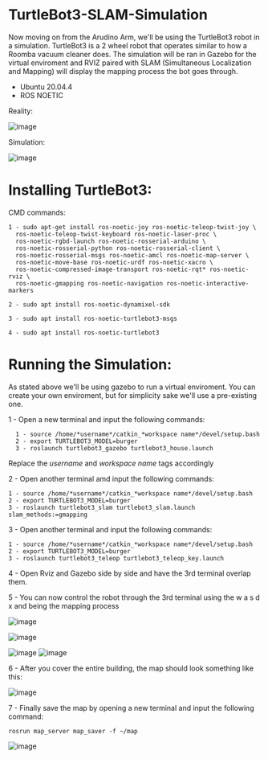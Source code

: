 # TurtleBot3-SLAM-Simulation

  Now moving on from the Arudino Arm, we'll be using the TurtleBot3 robot in a simulation. TurtleBot3 is a 2 wheel robot that operates similar to how a Roomba vacuum cleaner does. The simulation will be ran in Gazebo for the virtual enviroment and RVIZ paired with SLAM (Simultaneous Localization and Mapping) will display the mapping process the bot goes through. 
  
  - Ubuntu 20.04.4
  - ROS NOETIC
  
  Reality:
  
  ![image](https://user-images.githubusercontent.com/109832303/184434019-f9d1bb9b-9cd8-4f77-bd4a-d5e677fd77a0.png)


  
  Simulation:
  
  
![image](https://user-images.githubusercontent.com/109832303/184434098-3fac39f1-02cf-4054-9b94-bd0f3ffa8ef7.png)


# Installing TurtleBot3: 

CMD commands: 

    1 - sudo apt-get install ros-noetic-joy ros-noetic-teleop-twist-joy \
      ros-noetic-teleop-twist-keyboard ros-noetic-laser-proc \
      ros-noetic-rgbd-launch ros-noetic-rosserial-arduino \
      ros-noetic-rosserial-python ros-noetic-rosserial-client \
      ros-noetic-rosserial-msgs ros-noetic-amcl ros-noetic-map-server \
      ros-noetic-move-base ros-noetic-urdf ros-noetic-xacro \
      ros-noetic-compressed-image-transport ros-noetic-rqt* ros-noetic-rviz \
      ros-noetic-gmapping ros-noetic-navigation ros-noetic-interactive-markers

    2 - sudo apt install ros-noetic-dynamixel-sdk
    
    3 - sudo apt install ros-noetic-turtlebot3-msgs
    
    4 - sudo apt install ros-noetic-turtlebot3


# Running the Simulation: 

  As stated above we'll be using gazebo to run a virtual enviroment. You can create your own enviroment, but for simplicity sake we'll use a pre-existing one.
  
  
  1 - Open a new terminal and input the following commands: 
  
      1 - source /home/*username*/catkin_*workspace name*/devel/setup.bash
      2 - export TURTLEBOT3_MODEL=burger
      3 - roslaunch turtlebot3_gazebo turtlebot3_house.launch
 Replace the *username* and *workspace name* tags accordingly 
 
 2 - Open another terminal amd input the following commands:
 
    1 - source /home/*username*/catkin_*workspace name*/devel/setup.bash
    2 - export TURTLEBOT3_MODEL=burger
    3 - roslaunch turtlebot3_slam turtlebot3_slam.launch slam_methods:=gmapping
    
    
 3 - Open another terminal and input the following commands: 
 
    1 - source /home/*username*/catkin_*workspace name*/devel/setup.bash
    2 - export TURTLEBOT3_MODEL=burger
    3 - roslaunch turtlebot3_teleop turtlebot3_teleop_key.launch
 
      
 4 - Open Rviz and Gazebo side by side and have the 3rd terminal overlap them.
 
 
 
 5 - You can now control the robot through the 3rd terminal using the  w a s d x and being the mapping process
 
 ![image](https://user-images.githubusercontent.com/109832303/184438544-fbe846f5-9af1-4c06-80e5-7e4289972539.png)

![image](https://user-images.githubusercontent.com/109832303/184439348-31010fb3-44cd-4cc8-a298-0553551c4d5b.png)

![image](https://user-images.githubusercontent.com/109832303/184439741-cc380d26-bbba-4017-8058-780af52bae4d.png)
![image](https://user-images.githubusercontent.com/109832303/184441862-a0504456-ab6e-4a7c-97ee-98e6a9897134.png)


6 - After you cover the entire building, the map should look something like this: 

![image](https://user-images.githubusercontent.com/109832303/184446143-4ae800f7-21ad-4517-81d5-0420e52b1610.png)


7 - Finally save the map by opening a new terminal and input the following command: 

    rosrun map_server map_saver -f ~/map
    
![image](https://user-images.githubusercontent.com/109832303/184446788-9f542b79-fe75-4dd8-abd7-9a1ff7e11759.png)
